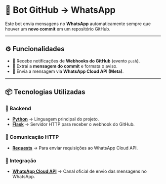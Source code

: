 # 📢 Bot GitHub → WhatsApp  

Este bot envia mensagens no **WhatsApp** automaticamente sempre que houver um **novo commit** em um repositório GitHub.  

---

## ⚙️ Funcionalidades  
- 🔔 Recebe notificações de **Webhooks do GitHub** (evento `push`).  
- 📝 Extrai a **mensagem do commit** e formata o aviso.  
- 📲 Envia a mensagem via **WhatsApp Cloud API (Meta)**.  

---

## 📦 Tecnologias Utilizadas  

### 🔹 Backend  
- **[Python](https://www.python.org/)** → Linguagem principal do projeto.  
- **[Flask](https://flask.palletsprojects.com/)** → Servidor HTTP para receber o webhook do GitHub.  

### 🔹 Comunicação HTTP  
- **[Requests](https://requests.readthedocs.io/)** → Para enviar requisições ao WhatsApp Cloud API.  

### 🔹 Integração  
- **[WhatsApp Cloud API](https://developers.facebook.com/docs/whatsapp/cloud-api/)** → Canal oficial de envio das mensagens no WhatsApp.  
